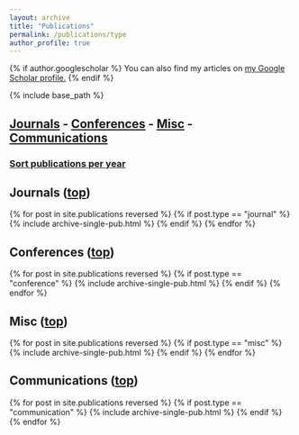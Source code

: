 ```yaml
---
layout: archive
title: "Publications"
permalink: /publications/type
author_profile: true
---
```


{% if author.googlescholar %}
  You can also find my articles on <u><a href="{{author.googlescholar}}">my Google Scholar profile</a>.</u>
{% endif %}

{% include base_path %}

<!-- Per TYPE -->

## [Journals](#journals) - [Conferences](#conferences) - [Misc](#misc) - [Communications](#communications) <a name="top"></a>

### [Sort publications per year](/publications)

<!--
<div class="{{ include.type | default: "list" }}__item">
    <h2 class="archive__item-title" itemprop="headline">
        <a name="journals"></a>
        Journals
    </h2>
</div>
-->

## Journals <a name="journals"></a> ([top](#top))
{% for post in site.publications reversed %}
    {% if post.type == "journal" %}
        {% include archive-single-pub.html %}
    {% endif %}
{% endfor %}

## Conferences <a name="conferences"></a> ([top](#top))
{% for post in site.publications reversed %}
    {% if post.type == "conference" %}
        {% include archive-single-pub.html %}
    {% endif %}
{% endfor %}

## Misc <a name="misc"></a> ([top](#top))
{% for post in site.publications reversed %}
    {% if post.type == "misc" %}
        {% include archive-single-pub.html %}
    {% endif %}
{% endfor %}

## Communications <a name="communications"></a> ([top](#top))
{% for post in site.publications reversed %}
    {% if post.type == "communication" %}
        {% include archive-single-pub.html %}
    {% endif %}
{% endfor %}
